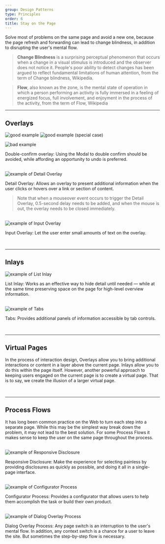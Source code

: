 ```yaml
---
group: Design Patterns
type: Principles
order: 6
title: Stay on the Page
---
```


Solve most of problems on the same page and avoid a new one, because the page refresh and forwarding can lead to change blindness, in addition to disrupting the user's mental flow.

> **Change Blindness** is a surprising perceptual phenomenon that occurs when a change in a visual stimulus is introduced and the observer does not notice it. People's poor ability to detect changes has been argued to reflect fundamental limitations of human attention, from the term of Change blindness, Wikipedia.

> **Flow**, also known as the zone, is the mental state of operation in which a person performing an activity is fully immersed in a feeling of energized focus, full involvement, and enjoyment in the process of the activity, from the term of Flow, Wikipedia

---

## Overlays

<ImagePreview>
<img class="preview-img" alt="good example" description="As the user clicks delete, a success message and an undo button are displayed. When the user does nothing within one minute or click the undo button, the message and the button disappear." src="https://gw.alipayobjects.com/zos/rmsportal/YfhMlEIayfwnxiILcebI.png" good>
</ImagePreview>

<ImagePreview>
<img class="preview-img" alt="good example (special case)" description="If the undo operation is invalid, the Popconfirm is displayed after clicking the delete button. The user can stay on the page to double confirm." src="https://gw.alipayobjects.com/zos/rmsportal/AKtiXJTTQEjKFOCQGZMa.png" good>
</ImagePreview>

<img class="preview-img" alt="bad example" description="
Abusing the Modal can neither bring the context into the popup, which is prone to interrupt the user's flow, nor allow the user to undo the change." src="https://gw.alipayobjects.com/zos/rmsportal/cGqkngXLMBlmMyoHtgFs.png" bad> </ImagePreview>

Double-confirm overlay: Using the Modal to double confirm should be avoided, while affording an opportunity to undo is preferred.

<br>

<ImagePreview>
<img class="preview-img" alt="example of Detail Overlay " description="Click the eye icon to see more information." src="https://gw.alipayobjects.com/zos/rmsportal/yagQVxwdzuXOulzqdxEq.png">
</ImagePreview>

Detail Overlay: Allows an overlay to present additional information when the user clicks or hovers over a link or section of content.

> Note that when a mouseover event occurs to trigger the Detail Overlay, 0.5-second delay needs to be added, and when the mouse is out, the overlay needs to be closed immediately.

<br>

<ImagePreview>
<img class="preview-img" alt="example of Input Overlay" description="Click the edit icon to trigger the Input Overlay. Click the outside of it to preserve the input and close it." src="https://gw.alipayobjects.com/zos/rmsportal/lLhJKFcaJnIPxFCjvUKY.png">
</ImagePreview>

Input Overlay: Let the user enter small amounts of text on the overlay.

<br>

---

## Inlays

<ImagePreview>
<img class="preview-img" alt="example of List Inlay" src="https://gw.alipayobjects.com/zos/rmsportal/TgoEocLVYXfMKzFGwJar.png">
</ImagePreview>

List Inlay: Works as an effective way to hide detail until needed — while at the same time preserving space on the page for high-level overview information.

<br>

<ImagePreview>
<img class="preview-img" alt="example of Tabs" src="https://gw.alipayobjects.com/zos/rmsportal/CKwQXddFJnJHsyFAifsg.png">
</ImagePreview>

Tabs: Provides additional panels of information accessible by tab controls.

<br>

---

## Virtual Pages

In the process of interaction design, Overlays allow you to bring additional interactions or content in a layer above the current page. Inlays allow you to do this within the page itself. However, another powerful approach to keeping users engaged on the current page is to create a virtual page. That is to say, we create the illusion of a larger virtual page.

<br>

---

## Process Flows

It has long been common practice on the Web to turn each step into a separate page. While this may be the simplest way break down the problem, it may not lead to the best solution. For some Process Flows it makes sense to keep the user on the same page throughout the process.

<br>

<ImagePreview>
<img class="preview-img" alt="example of Responsive Disclosure" src="https://gw.alipayobjects.com/zos/rmsportal/OIxzAapqoGokUSIuFOWC.png">
</ImagePreview>

Responsive Disclosure: Make the experience for selecting painless by providing disclosures as quickly as possible, and doing it all in a single-page interface.

<br>

<ImagePreview>
<img class="preview-img" alt="example of Configurator Process" src="https://gw.alipayobjects.com/zos/rmsportal/nVgSYAiXfKGMHxkjypPp.png">
</ImagePreview>

Configurator Process: Provides a configurator that allows users to help them accomplish the task or build their own product.

<br>

<ImagePreview>
<img class="preview-img" alt="example of Dialog Overlay Process" src="https://gw.alipayobjects.com/zos/rmsportal/YutBaHmScUzpbKdFWDcg.png">
</ImagePreview>

Dialog Overlay Process: Any page switch is an interruption to the user's mental flow. In addition, any context switch is a chance for a user to leave the site. But sometimes the step-by-step flow is necessary.

